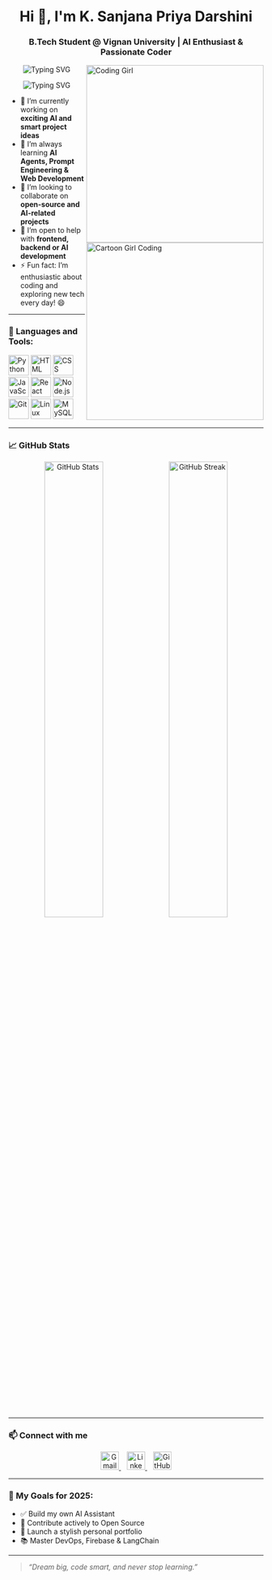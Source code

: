 <h1 align="center">Hi 👋, I'm K. Sanjana Priya Darshini</h1>
<h3 align="center">B.Tech Student @ Vignan University | AI Enthusiast & Passionate Coder</h3>

<img align="right" alt="Coding Girl" width="350" src="https://media.tenor.com/1P3l9vK1s1YAAAAC/anime-girl-cute-coding.gif" />

<p align="center">
  <img src="https://readme-typing-svg.herokuapp.com?font=Fira+Code&weight=700&size=22&pause=1000&color=4F46E5&center=true&width=450&lines=Passionate+AI+Developer;Curious+Creator;Always+Learning+and+Coding!" alt="Typing SVG" />
</p>
<img align="right" alt="Cartoon Girl Coding" width="350" src="https://media.giphy.com/media/4aF1zE9n1O1m5Lztie/giphy.gif" />

<p align="center">
  <img src="https://readme-typing-svg.herokuapp.com?font=Comic+Neue&weight=700&size=24&pause=1000&color=ff69b4&center=true&width=450&lines=AI+Developer;Creative+Problem+Solver;Forever+Curious+Coder!" alt="Typing SVG" />
</p>

- 🔭 I’m currently working on **exciting AI and smart project ideas**  
- 🌱 I’m always learning **AI Agents, Prompt Engineering & Web Development**  
- 👯 I’m looking to collaborate on **open-source and AI-related projects**  
- 🤝 I’m open to help with **frontend, backend or AI development**  
- ⚡ Fun fact: I’m enthusiastic about coding and exploring new tech every day! 😄

---

### 🧰 Languages and Tools:
<p align="left">
  <img src="https://cdn.jsdelivr.net/gh/devicons/devicon/icons/python/python-original.svg" alt="Python" width="40" height="40"/>
  <img src="https://cdn.jsdelivr.net/gh/devicons/devicon/icons/html5/html5-original.svg" alt="HTML" width="40" height="40"/>
  <img src="https://cdn.jsdelivr.net/gh/devicons/devicon/icons/css3/css3-original.svg" alt="CSS" width="40" height="40"/>
  <img src="https://cdn.jsdelivr.net/gh/devicons/devicon/icons/javascript/javascript-original.svg" alt="JavaScript" width="40" height="40"/>
  <img src="https://cdn.jsdelivr.net/gh/devicons/devicon/icons/react/react-original.svg" alt="React" width="40" height="40"/>
  <img src="https://cdn.jsdelivr.net/gh/devicons/devicon/icons/nodejs/nodejs-original.svg" alt="Node.js" width="40" height="40"/>
  <img src="https://cdn.jsdelivr.net/gh/devicons/devicon/icons/git/git-original.svg" alt="Git" width="40" height="40"/>
  <img src="https://cdn.jsdelivr.net/gh/devicons/devicon/icons/linux/linux-original.svg" alt="Linux" width="40" height="40"/>
  <img src="https://cdn.jsdelivr.net/gh/devicons/devicon/icons/mysql/mysql-original.svg" alt="MySQL" width="40" height="40"/>
</p>

---

### 📈 GitHub Stats
<p align="center">
  <img src="https://github-readme-stats.vercel.app/api?username=your-github-username&show_icons=true&theme=tokyonight" alt="GitHub Stats" width="48%" />
  <img src="https://github-readme-streak-stats.herokuapp.com/?user=your-github-username&theme=tokyonight" alt="GitHub Streak" width="48%" />
</p>

---

### 📫 Connect with me
<p align="center">
  <a href="mailto:your.email@example.com" target="_blank">
    <img src="https://img.icons8.com/fluency/48/gmail-new.png" width="36" alt="Gmail" />
  </a> &nbsp;&nbsp;
  <a href="https://www.linkedin.com/in/your-linkedin-url/" target="_blank">
    <img src="https://img.icons8.com/color/48/linkedin.png" width="36" alt="LinkedIn" />
  </a> &nbsp;&nbsp;
  <a href="https://github.com/your-github-username" target="_blank">
    <img src="https://img.icons8.com/material-outlined/48/github.png" width="36" alt="GitHub" />
  </a>
</p>

---

### 🎯 My Goals for 2025:
- ✅ Build my own AI Assistant  
- 💼 Contribute actively to Open Source  
- 🌈 Launch a stylish personal portfolio  
- 📚 Master DevOps, Firebase & LangChain  

---

> *“Dream big, code smart, and never stop learning.”*
